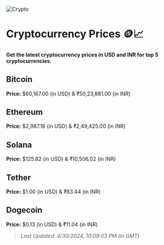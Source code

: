 
![Crypto](https://www.techguide.com.au/wp-content/uploads/2020/11/crypto3.jpeg)

# Cryptocurrency Prices 🪙📈

#### Get the latest cryptocurrency prices in USD and INR for top 5 cryptocurrencies.

## Bitcoin

**Price:** $60,167.00 (in USD) & ₹50,23,881.00 (in INR)

## Ethereum

**Price:** $2,987.18 (in USD) & ₹2,49,425.00 (in INR)

## Solana

**Price:** $125.82 (in USD) & ₹10,506.02 (in INR)

## Tether

**Price:** $1.00 (in USD) & ₹83.44 (in INR)

## Dogecoin

**Price:** $0.13 (in USD) & ₹11.04 (in INR)

> _Last Updated: 4/30/2024, 10:09:03 PM (in GMT)_
